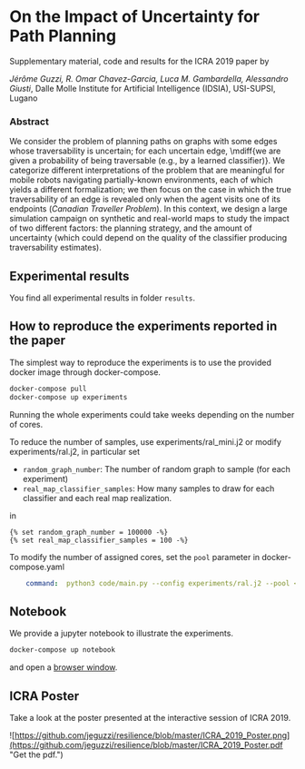 # On the Impact of Uncertainty for Path Planning
Supplementary material, code and results for the ICRA 2019 paper by

*Jérôme Guzzi, R. Omar Chavez-Garcia, Luca M. Gambardella, Alessandro Giusti*, 
Dalle Molle Institute for Artificial Intelligence (IDSIA), USI-SUPSI, Lugano



### Abstract

We consider the problem of planning paths on graphs with some edges whose traversability is uncertain; for each uncertain edge, \mdiff{we are given a probability of being traversable (e.g., by a learned classifier)}.  We categorize different interpretations of the problem that are meaningful for mobile robots navigating partially-known environments, each of which yields a different formalization; we then focus on the case in which the true traversability of an edge is revealed only when the agent visits one of its endpoints (_Canadian Traveller Problem_).  In this context, we design a large simulation campaign on synthetic and real-world maps to study the impact of two different factors: the planning strategy, and the amount of uncertainty (which could depend on the quality of the classifier producing traversability estimates).  

## Experimental results

You find all experimental results in folder `results`.

## How to reproduce the experiments reported in the paper

The simplest way to reproduce the experiments is to use the provided docker image through docker-compose.

```bash
docker-compose pull
docker-compose up experiments
```

Running the whole experiments could take weeks depending on the number of cores.

To reduce the number of samples, use  experiments/ral_mini.j2 or modify experiments/ral.j2, in particular set

- `random_graph_number`: The number of random graph to sample (for each experiment)
- `real_map_classifier_samples`: How many samples to draw for each classifier and each real map realization.

in

```
{% set random_graph_number = 100000 -%}
{% set real_map_classifier_samples = 100 -%}
```

To modify the number of assigned cores, set the `pool` parameter in docker-compose.yaml
```yaml
    command:  python3 code/main.py --config experiments/ral.j2 --pool <NUMBER_OF_CORES>
```

## Notebook

We provide a jupyter notebook to illustrate the experiments.


```bash
docker-compose up notebook
```

and open a [browser window](http://localhost:8889/notebooks/Experiments.ipynb).


## ICRA Poster

Take a look at the poster presented at the interactive session of ICRA 2019.

![https://github.com/jeguzzi/resilience/blob/master/ICRA_2019_Poster.png](https://github.com/jeguzzi/resilience/blob/master/ICRA_2019_Poster.pdf "Get the pdf.")



